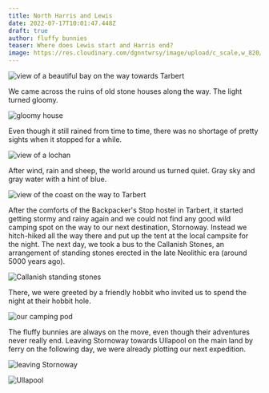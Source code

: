 ```yaml
---
title: North Harris and Lewis
date: 2022-07-17T10:01:47.448Z
draft: true
author: fluffy bunnies
teaser: Where does Lewis start and Harris end?
image: https://res.cloudinary.com/dgnntwrsy/image/upload/c_scale,w_820/v1658053231/IMG_20220702_090205_vbdlmu.jpg
---
```



![view of a beautiful bay on the way towards Tarbert](https://res.cloudinary.com/dgnntwrsy/image/upload/c_scale,w_839/v1658053224/IMG_20220702_093858_tgjgid.jpg)

We came across the ruins of old stone houses along the way. The light turned gloomy.

![gloomy house](https://res.cloudinary.com/dgnntwrsy/image/upload/c_scale,w_866/v1658053233/IMG_20220702_094257_bskreu.jpg)

Even though it still rained from time to time, there was no shortage of pretty sights when it stopped for a while.

![view of a lochan](https://res.cloudinary.com/dgnntwrsy/image/upload/c_scale,w_927/v1658053242/IMG_20220702_114937_u4ycns.jpg)

After wind, rain and sheep, the world around us turned quiet. Gray sky and gray water with a hint of blue.

![view of the coast on the way to Tarbert](https://res.cloudinary.com/dgnntwrsy/image/upload/c_scale,w_879/v1658053251/IMG_20220702_090755180_ki6eyf.jpg)

After the comforts of the Backpacker's Stop hostel in Tarbert, it started getting stormy and rainy again and we could not find any good wild camping spot on the way to our next destination, Stornoway. Instead we hitch-hiked all the way there and put up the tent at the local campsite for the night. The next day, we took a bus to the Callanish Stones, an arrangement of standing stones erected in the late Neolithic era (around 5000 years ago).

![Callanish standing stones](https://res.cloudinary.com/dgnntwrsy/image/upload/c_scale,w_833/v1658053261/IMG_20220704_152719056.MP_dppfzv.jpg)

There, we were greeted by a friendly hobbit who invited us to spend the night at their hobbit hole.

![our camping pod](https://res.cloudinary.com/dgnntwrsy/image/upload/c_scale,w_833/v1658053256/IMG_20220704_140925687_vwcuoc.jpg)

The fluffy bunnies are always on the move, even though their adventures never really end. Leaving Stornoway towards Ullapool on the main land by ferry on the following day, we were already plotting our next expedition.

![leaving Stornoway](https://res.cloudinary.com/dgnntwrsy/image/upload/c_scale,w_908/v1658053245/IMG_20220705_130350911.MP_fukpst.jpg)

![Ullapool](https://res.cloudinary.com/dgnntwrsy/image/upload/c_scale,w_868/v1658053253/IMG_20220705_191544159_pdoepn.jpg)